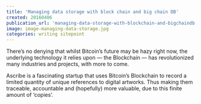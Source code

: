 ```yaml
---
title: 'Managing data storage with block chain and big chain DB'
created: 20160406
publication_url: 'managing-data-storage-with-blockchain-and-bigchaindb'
image: image-managing-data-storage.jpg
categories: writing sitepoint
---
```


There’s no denying that whilst Bitcoin’s future may be hazy right now, the underlying technology it relies upon — the Blockchain — has revolutionized many industries and projects, with more to come.

Ascribe is a fascinating startup that uses Bitcoin’s Blockchain to record a limited quantity of unique references to digital artworks. Thus making them traceable, accountable and (hopefully) more valuable, due to this finite amount of ‘copies’.